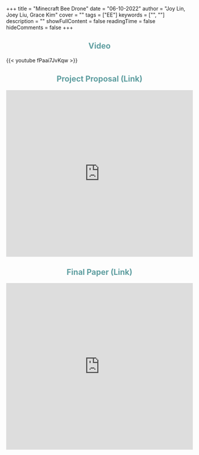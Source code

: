 +++
title = "Minecraft Bee Drone"
date = "06-10-2022"
author = "Joy Lin, Joey Liu, Grace Kim"
cover = ""
tags = ["EE"]
keywords = ["", ""]
description = ""
showFullContent = false
readingTime = false
hideComments = false
+++

<div style="text-align: center; color:cadetblue;">  

## Video
</div>

{{< youtube fPaai7JvKqw >}}

<div style="text-align: center; color:cadetblue;">  

## Project Proposal (Link)
</div>

<p><iframe src="https://docs.google.com/document/d/e/2PACX-1vS2VtR-92DV8MV5W7PiySZyEAumQekZMxd2gFjxtEyxfaAwT-UWyuvNeHiN52TXmZelfxRNwdc_Hd9l/pub?embedded=true" frameborder="0" width="100%" height="450" allowfullscreen="true" mozallowfullscreen="true" webkitallowfullscreen="true"></iframe></p>

<div style="text-align: center; color:cadetblue;">  

## Final Paper (Link)
</div>

<p><iframe src="https://docs.google.com/document/d/e/2PACX-1vSdG7pGJCZvpeBhnReL0hcKMxPPlWlh2xvDdq3upJkS4qMTUfhn_HbqPbqqHS45WmL7YVNmSITqQYCq/pub?embedded=true" frameborder="0" width="100%" height="450" allowfullscreen="true" mozallowfullscreen="true" webkitallowfullscreen="true"></iframe></p>